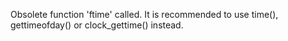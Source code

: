 Obsolete function 'ftime' called. It is recommended to use time(), gettimeofday() or clock_gettime() instead.